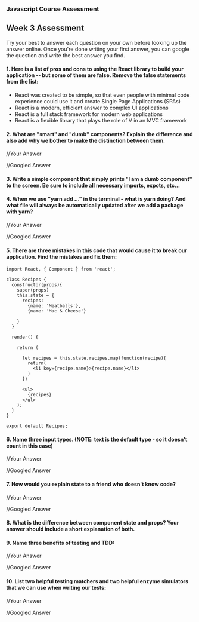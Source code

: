 ### Javascript Course Assessment
 
## Week 3 Assessment

Try your best to answer each question on your own before looking up the answer online. Once you're done writing your first answer, you can google the question and write the best answer you find.

#### 1. Here is a list of pros and cons to using the React library to build your application -- but some of them are false. Remove the false statements from the list:

- React was created to be simple, so that even people with minimal code experience could use it and create Single Page Applications (SPAs)
- React is a modern, efficient answer to complex UI applications
- React is a full stack framework for modern web applications
- React is a flexible library that plays the role of V in an MVC framework

 
 #### 2. What are "smart" and "dumb" components? Explain the difference and also add why we bother to make the distinction between them.
 
 
 //Your Answer
 
 
 //Googled Answer
 
 
#### 3. Write a simple component that simply prints "I am a dumb component" to the screen. Be sure to include all necessary imports, expots, etc...


#### 4. When we use "yarn add ..." in the terminal - what is yarn doing? And what file will always be automatically updated after we add a package with yarn?
 
 
 //Your Answer
 
 
 //Googled Answer
 
 
#### 5. There are three mistakes in this code that would cause it to break our application. Find the mistakes and fix them:

    import React, { Component } from 'react';

    class Recipes {
      constructor(props){
        super(props)
        this.state = {
          recipes: 
            {name: 'Meatballs'},
            {name: 'Mac & Cheese'}
      
        }
      }

      render() {
    
        return (
    
          let recipes = this.state.recipes.map(function(recipe){
            return(
              <li key={recipe.name}>{recipe.name}</li>
            )
          })
    
          <ul>
            {recipes}
          </ul>
        );
      }
    }

    export default Recipes;

#### 6. Name three input types. (NOTE: text is the default type - so it doesn't count in this case)
 
 //Your Answer
 
 
 //Googled Answer
 
 
 #### 7. How would you explain state to a friend who doesn't know code?
 
 //Your Answer
 
 
 //Googled Answer
 
 
 #### 8. What is the difference between component state and props? Your answer should include a short explanation of both.
 
 
 #### 9. Name three benefits of testing and TDD:
 
 
 //Your Answer
 
 
 //Googled Answer
 
   
#### 10. List two helpful testing matchers and two helpful enzyme simulators that we can use when writing our tests:
 
 
 //Your Answer
 
 
 //Googled Answer
